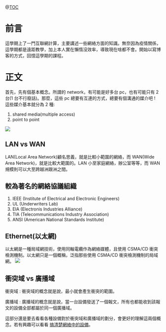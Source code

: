 @[TOC](網絡基本知識儲備)

# 前言
這學期上了一門互聯網計算，主要講述一些網絡方面的知識。無奈因為疫情關係，這學期都是遠距教學，加上本人實在懶惰沒效率，導致現在啥都不會。開始以寫博客的方式，回憶這學期的課程。

# 正文
首先，先有個基本概念。所謂的 network，有可能是好多台 pc，也有可能只有 2 台(1 台不行廢話)。那麼，這些 pc 總要有互連的方式，總要有個溝通的媒介吧 ! 這些媒介基本就分為 2 種:
1. shared media(multiple access)
2. point to point

![](https://wtfhhh.oss-cn-beijing.aliyuncs.com/phy-1.png)

## LAN vs WAN
LAN(Local Area Network)顧名思義，就是比較小範圍的網絡，而 WAN(Wide Area Network)，就是比較大範圍的。LAN 小至家庭網絡，辦公室等等，而 WAN 規模則可以大至跨越洲跟洲之間。

## 較為著名的網絡協議組織
1. IEEE (Institute of Electrical and Electronic Engineers)
2. UL (Underwriters Lab)
3. EIA (Electronis Industries Alliance)
4. TIA (Telecommunications Industry Association)
5. ANSI (American National Standards Institute)

## Ethernet(以太網)
以太網是一種局域網技術，使用同軸電纜作為網絡媒體，且使用 CSMA/CD 衝突檢測機制。以太網只是一個概稱，泛指那些使用 CSMA/CD 衝突檢測機制的局域網。
![](https://wtfhhh.oss-cn-beijing.aliyuncs.com/phy-2.png)

## 衝突域 vs 廣播域
衝突域 : 衝突域的概念就是說，最小就會產生衝突的範圍。

廣播域 : 廣播域的概念就是說，當一台設備發送了一個報文，所有也都能收到該報文的設備全部都屬於同一個廣播域。

這部分還是要去看看各種設備對於衝突域和廣播域的劃分，會更好的理解這兩個概念。若有興趣可以看看 [搞清楚網絡中的設備](https://blog.csdn.net/weixin_46803507/article/details/106759417)。

